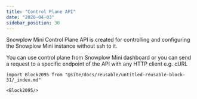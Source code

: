 ```yaml
---
title: "Control Plane API"
date: "2020-04-03"
sidebar_position: 30
---
```


Snowplow Mini Control Plane API is created for controlling and configuring the Snowplow Mini instance without ssh to it.

You can use control plane from Snowplow Mini dashboard or you can send a request to a specific endpoint of the API with any HTTP client e.g. cURL

```mdx-code-block
import Block2095 from "@site/docs/reusable/untitled-reusable-block-31/_index.md"

<Block2095/>
```
